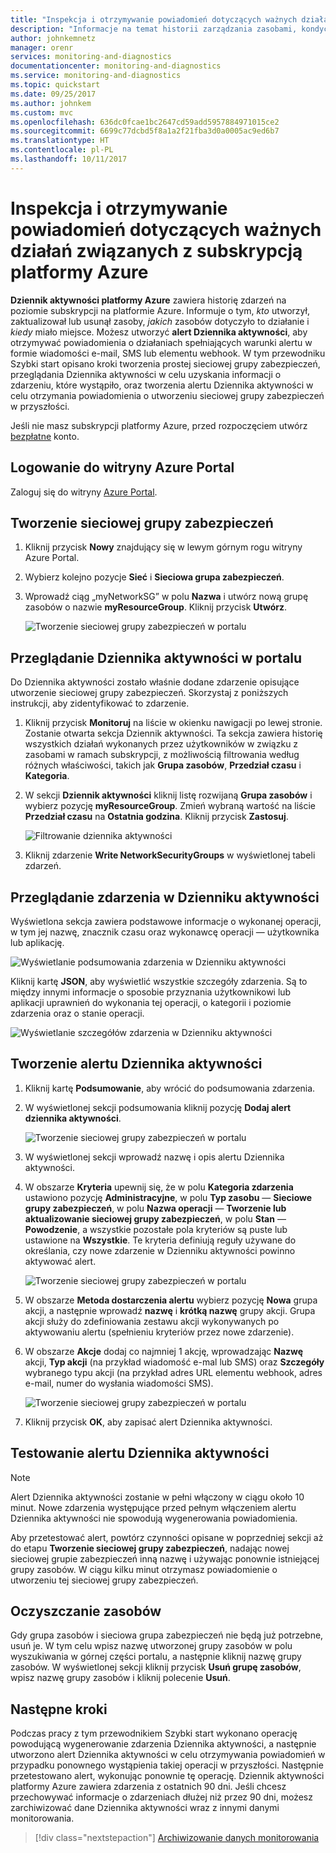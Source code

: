 ```yaml
---
title: "Inspekcja i otrzymywanie powiadomień dotyczących ważnych działań związanych z subskrypcją platformy Azure | Microsoft Docs"
description: "Informacje na temat historii zarządzania zasobami, kondycji usług i innych działań związanych z subskrypcją w Dzienniku aktywności oraz korzystanie z alertów Dziennika aktywności w celu otrzymania powiadomienia e-mail w przypadku wykonania działań wymagających wysokiego poziomu uprawnień w ramach subskrypcji."
author: johnkemnetz
manager: orenr
services: monitoring-and-diagnostics
documentationcenter: monitoring-and-diagnostics
ms.service: monitoring-and-diagnostics
ms.topic: quickstart
ms.date: 09/25/2017
ms.author: johnkem
ms.custom: mvc
ms.openlocfilehash: 636dc0fcae1bc2647cd59add5957884971015ce2
ms.sourcegitcommit: 6699c77dcbd5f8a1a2f21fba3d0a0005ac9ed6b7
ms.translationtype: HT
ms.contentlocale: pl-PL
ms.lasthandoff: 10/11/2017
---
```

# <a name="audit-and-receive-notifications-about-important-actions-in-your-azure-subscription"></a>Inspekcja i otrzymywanie powiadomień dotyczących ważnych działań związanych z subskrypcją platformy Azure

**Dziennik aktywności platformy Azure** zawiera historię zdarzeń na poziomie subskrypcji na platformie Azure. Informuje o tym, *kto* utworzył, zaktualizował lub usunął zasoby, *jakich* zasobów dotyczyło to działanie i *kiedy* miało miejsce. Możesz utworzyć **alert Dziennika aktywności**, aby otrzymywać powiadomienia o działaniach spełniających warunki alertu w formie wiadomości e-mail, SMS lub elementu webhook. W tym przewodniku Szybki start opisano kroki tworzenia prostej sieciowej grupy zabezpieczeń, przeglądania Dziennika aktywności w celu uzyskania informacji o zdarzeniu, które wystąpiło, oraz tworzenia alertu Dziennika aktywności w celu otrzymania powiadomienia o utworzeniu sieciowej grupy zabezpieczeń w przyszłości.

Jeśli nie masz subskrypcji platformy Azure, przed rozpoczęciem utwórz [bezpłatne](https://azure.microsoft.com/free/) konto.

## <a name="log-in-to-the-azure-portal"></a>Logowanie do witryny Azure Portal

Zaloguj się do witryny [Azure Portal](https://portal.azure.com/).

## <a name="create-a-network-security-group"></a>Tworzenie sieciowej grupy zabezpieczeń

1. Kliknij przycisk **Nowy** znajdujący się w lewym górnym rogu witryny Azure Portal.

2. Wybierz kolejno pozycje **Sieć** i **Sieciowa grupa zabezpieczeń**.

3. Wprowadź ciąg „myNetworkSG” w polu **Nazwa** i utwórz nową grupę zasobów o nazwie **myResourceGroup**. Kliknij przycisk **Utwórz**.

    ![Tworzenie sieciowej grupy zabezpieczeń w portalu](./media/monitor-quick-audit-notify-action-in-subscription/create-network-security-group.png)

## <a name="browse-the-activity-log-in-the-portal"></a>Przeglądanie Dziennika aktywności w portalu

Do Dziennika aktywności zostało właśnie dodane zdarzenie opisujące utworzenie sieciowej grupy zabezpieczeń. Skorzystaj z poniższych instrukcji, aby zidentyfikować to zdarzenie.

1. Kliknij przycisk **Monitoruj** na liście w okienku nawigacji po lewej stronie. Zostanie otwarta sekcja Dziennik aktywności. Ta sekcja zawiera historię wszystkich działań wykonanych przez użytkowników w związku z zasobami w ramach subskrypcji, z możliwością filtrowania według różnych właściwości, takich jak **Grupa zasobów**, **Przedział czasu** i **Kategoria**.

2. W sekcji **Dziennik aktywności** kliknij listę rozwijaną **Grupa zasobów** i wybierz pozycję **myResourceGroup**. Zmień wybraną wartość na liście **Przedział czasu** na **Ostatnia godzina**. Kliknij przycisk **Zastosuj**.

    ![Filtrowanie dziennika aktywności](./media/monitor-quick-audit-notify-action-in-subscription/browse-activity-log.png)

3. Kliknij zdarzenie **Write NetworkSecurityGroups** w wyświetlonej tabeli zdarzeń.

## <a name="browse-an-event-in-the-activity-log"></a>Przeglądanie zdarzenia w Dzienniku aktywności

Wyświetlona sekcja zawiera podstawowe informacje o wykonanej operacji, w tym jej nazwę, znacznik czasu oraz wykonawcę operacji — użytkownika lub aplikację.

![Wyświetlanie podsumowania zdarzenia w Dzienniku aktywności](./media/monitor-quick-audit-notify-action-in-subscription/activity-log-summary.png)

Kliknij kartę **JSON**, aby wyświetlić wszystkie szczegóły zdarzenia. Są to między innymi informacje o sposobie przyznania użytkownikowi lub aplikacji uprawnień do wykonania tej operacji, o kategorii i poziomie zdarzenia oraz o stanie operacji.

![Wyświetlanie szczegółów zdarzenia w Dzienniku aktywności](./media/monitor-quick-audit-notify-action-in-subscription/activity-log-json.png)

## <a name="create-an-activity-log-alert"></a>Tworzenie alertu Dziennika aktywności

1. Kliknij kartę **Podsumowanie**, aby wrócić do podsumowania zdarzenia.

2. W wyświetlonej sekcji podsumowania kliknij pozycję **Dodaj alert dziennika aktywności**.

    ![Tworzenie sieciowej grupy zabezpieczeń w portalu](./media/monitor-quick-audit-notify-action-in-subscription/activity-log-summary.png)

3. W wyświetlonej sekcji wprowadź nazwę i opis alertu Dziennika aktywności.

4. W obszarze **Kryteria** upewnij się, że w polu **Kategoria zdarzenia** ustawiono pozycję **Administracyjne**, w polu **Typ zasobu** — **Sieciowe grupy zabezpieczeń**, w polu **Nazwa operacji** — **Tworzenie lub aktualizowanie sieciowej grupy zabezpieczeń**, w polu **Stan** — **Powodzenie**, a wszystkie pozostałe pola kryteriów są puste lub ustawione na **Wszystkie**. Te kryteria definiują reguły używane do określania, czy nowe zdarzenie w Dzienniku aktywności powinno aktywować alert.

    ![Tworzenie sieciowej grupy zabezpieczeń w portalu](./media/monitor-quick-audit-notify-action-in-subscription/activity-log-alert-criteria.png)

5. W obszarze **Metoda dostarczenia alertu** wybierz pozycję **Nowa** grupa akcji, a następnie wprowadź **nazwę** i **krótką nazwę** grupy akcji. Grupa akcji służy do zdefiniowania zestawu akcji wykonywanych po aktywowaniu alertu (spełnieniu kryteriów przez nowe zdarzenie).

6. W obszarze **Akcje** dodaj co najmniej 1 akcję, wprowadzając **Nazwę** akcji, **Typ akcji** (na przykład wiadomość e-mal lub SMS) oraz **Szczegóły** wybranego typu akcji (na przykład adres URL elementu webhook, adres e-mail, numer do wysłania wiadomości SMS).

    ![Tworzenie sieciowej grupy zabezpieczeń w portalu](./media/monitor-quick-audit-notify-action-in-subscription/activity-log-alert-actions.png)

7. Kliknij przycisk **OK**, aby zapisać alert Dziennika aktywności.

## <a name="test-the-activity-log-alert"></a>Testowanie alertu Dziennika aktywności

> [!NOTE]
> Alert Dziennika aktywności zostanie w pełni włączony w ciągu około 10 minut. Nowe zdarzenia występujące przed pełnym włączeniem alertu Dziennika aktywności nie spowodują wygenerowania powiadomienia.
>
>

Aby przetestować alert, powtórz czynności opisane w poprzedniej sekcji aż do etapu **Tworzenie sieciowej grupy zabezpieczeń**, nadając nowej sieciowej grupie zabezpieczeń inną nazwę i używając ponownie istniejącej grupy zasobów. W ciągu kilku minut otrzymasz powiadomienie o utworzeniu tej sieciowej grupy zabezpieczeń.

## <a name="clean-up-resources"></a>Oczyszczanie zasobów

Gdy grupa zasobów i sieciowa grupa zabezpieczeń nie będą już potrzebne, usuń je. W tym celu wpisz nazwę utworzonej grupy zasobów w polu wyszukiwania w górnej części portalu, a następnie kliknij nazwę grupy zasobów. W wyświetlonej sekcji kliknij przycisk **Usuń grupę zasobów**, wpisz nazwę grupy zasobów i kliknij polecenie **Usuń**.

## <a name="next-steps"></a>Następne kroki

Podczas pracy z tym przewodnikiem Szybki start wykonano operację powodującą wygenerowanie zdarzenia Dziennika aktywności, a następnie utworzono alert Dziennika aktywności w celu otrzymywania powiadomień w przypadku ponownego wystąpienia takiej operacji w przyszłości. Następnie przetestowano alert, wykonując ponownie tę operację. Dziennik aktywności platformy Azure zawiera zdarzenia z ostatnich 90 dni. Jeśli chcesz przechowywać informacje o zdarzeniach dłużej niż przez 90 dni, możesz zarchiwizować dane Dziennika aktywności wraz z innymi danymi monitorowania.

> [!div class="nextstepaction"]
> [Archiwizowanie danych monitorowania](./monitor-tutorial-archive-monitoring-data.md)
